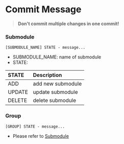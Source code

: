# Commit Message

> **Don't commit multiple changes in one commit!**

### Submodule

```text
[SUBMODULE_NAME] STATE - message...
```

* SUBMODULE\_NAME: name of submodule
* STATE:

| STATE | Description |
| :--- | :--- |
| ADD | add new submodule |
| UPDATE | update submodule |
| DELETE | delete submodule |

### Group

```text
[GROUP] STATE - message...
```

* Please refer to [Submodule](commit-message.md#submodule)


